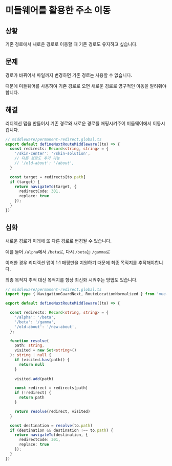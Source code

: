 # 미들웨어를 활용한 주소 이동

## 상황

기존 경로에서 새로운 경로로 이동할 때 기존 경로도 유지하고 싶습니다.

## 문제

경로가 바뀌어서 파일까지 변경하면 기존 경로는 사용할 수 없습니다.

때문에 미들웨어를 사용하여 기존 경로로 오면 새로운 경로로 영구적인 이동을 알려줘야 합니다.

## 해결

리디렉션 맵을 만들어서 기존 경로와 새로운 경로를 매핑시켜주어 미들웨어에서 이동시킵니다.

```ts
// middleware/permanent-redirect.global.ts
export default defineNuxtRouteMiddleware((to) => {
  const redirects: Record<string, string> = {
    '/skin-center': '/skin-solution',
    // 다른 경로도 추가 가능
    // '/old-about': '/about',
  }

  const target = redirects[to.path]
  if (target) {
    return navigateTo(target, {
      redirectCode: 301,
      replace: true
    });
  }
})
```

## 심화

새로운 경로가 미래에 또 다른 경로로 변경될 수 있습니다.

예를 들어 `/alpha`에서 `/beta`로, 다시 `/beta`는 `/gamma`로

이러한 경우 리디렉션 맵이 1:1 매핑만을 지원하기 때문에 최종 목적지를 추적해야합니다.

최종 목적지 추적 대신 목적지를 항상 최신화 시켜주는 방법도 있습니다.

```ts
// middleware/permanent-redirect.global.ts
import type { NavigationGuardNext, RouteLocationNormalized } from 'vue-router'

export default defineNuxtRouteMiddleware((to) => {

  const redirects: Record<string, string> = {
    '/alpha': '/beta',
    '/beta': '/gamma',
    '/old-about': '/new-about',
  };

  function resolve(
    path: string,
    visited = new Set<string>()
  ): string | null {
    if (visited.has(path)) {
      return null
    }
    
    visited.add(path)

    const redirect = redirects[path]
    if (!redirect) {
      return path
    }

    return resolve(redirect, visited) 
  }

  const destination = resolve(to.path) 
  if (destination && destination !== to.path) {
    return navigateTo(destination, {
      redirectCode: 301,
      replace: true
    });
  }
})
```